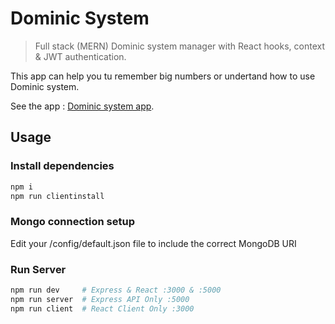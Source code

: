 # Dominic System

> Full stack (MERN) Dominic system manager with React hooks, context & JWT authentication.

This app can help you tu remember big numbers or undertand how to use Dominic system.

See the app : [Dominic system app](https://dominic-system.herokuapp.com/login).

## Usage

### Install dependencies

```bash
npm i
npm run clientinstall
```

### Mongo connection setup

Edit your /config/default.json file to include the correct MongoDB URI

### Run Server

```bash
npm run dev     # Express & React :3000 & :5000
npm run server  # Express API Only :5000
npm run client  # React Client Only :3000
```
